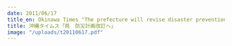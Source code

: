 ```yaml
---
date: 2011/06/17
title_en: Okinawa Times "The prefecture will revise disaster prevention plan"
title: 沖縄タイムス「県　防災計画改訂へ」
image: "/uploads/t20110617.pdf"
---
```

